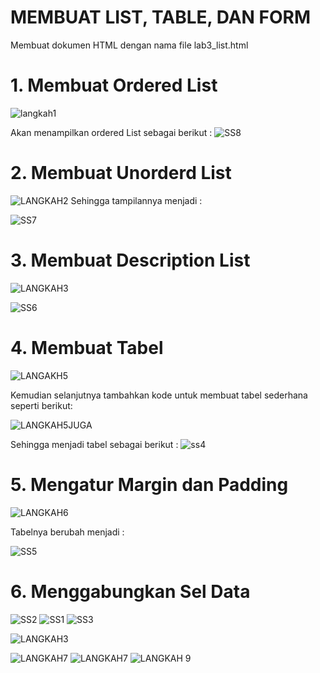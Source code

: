 # MEMBUAT LIST, TABLE, DAN FORM

Membuat dokumen HTML dengan nama file lab3_list.html

# 1. Membuat Ordered List
![langkah1](https://user-images.githubusercontent.com/101880835/161261289-d8952a69-3921-47a9-83cd-c5cdf939942c.png)

Akan menampilkan ordered List sebagai berikut :
![SS8](https://user-images.githubusercontent.com/101880835/161130084-2aeb61c8-8850-49b5-8ea6-297a74212102.png)

# 2. Membuat Unorderd List
![LANGKAH2](https://user-images.githubusercontent.com/101880835/161130170-2e6b6964-8c15-422d-9980-2e6fc62c84fe.png)
Sehingga tampilannya menjadi :

![SS7](https://user-images.githubusercontent.com/101880835/161262331-086d96ed-b989-4d73-a78a-d38d141e1da7.png)

# 3. Membuat Description List
![LANGKAH3](https://user-images.githubusercontent.com/101880835/161130187-665f04b0-a0e8-43ad-a1a9-d1c92e34d300.png)

![SS6](https://user-images.githubusercontent.com/101880835/161262365-d8543a52-fe51-4afe-b23b-056cb025bd99.png)

# 4. Membuat Tabel
![LANGAKH5](https://user-images.githubusercontent.com/101880835/161130215-e7726c40-660d-4b41-95ef-f2336a4a685e.png)

Kemudian selanjutnya tambahkan kode untuk membuat tabel sederhana seperti berikut:

![LANGKAH5JUGA](https://user-images.githubusercontent.com/101880835/161267619-f99239cd-e4a0-43ec-bab5-bbf018b97979.png)

Sehingga menjadi tabel sebagai berikut :
![ss4](https://user-images.githubusercontent.com/101880835/161268305-9e10a43a-ab77-46c8-b3b0-9e512e80c613.png)

# 5. Mengatur Margin dan Padding
![LANGKAH6](https://user-images.githubusercontent.com/101880835/161130243-58dd71ab-b733-4aa0-9a0a-4d2b218e3f7c.png)

Tabelnya berubah menjadi :

![SS5](https://user-images.githubusercontent.com/101880835/161262392-4eca9d39-f04c-46fd-a2bb-ff99cce2126f.png)

# 6. Menggabungkan Sel Data

![SS2](https://user-images.githubusercontent.com/101880835/161262503-55ab9816-3be6-40af-9b76-4e452329eac5.png)
![SS1](https://user-images.githubusercontent.com/101880835/161129967-b59ae3d4-f7d6-4488-943e-6253a391e081.png)
![SS3](https://user-images.githubusercontent.com/101880835/161130068-e240efd6-979a-41e7-b1e3-6886c97746b3.png)

![LANGKAH3](https://user-images.githubusercontent.com/101880835/161130187-665f04b0-a0e8-43ad-a1a9-d1c92e34d300.png)



![LANGKAH7](https://user-images.githubusercontent.com/101880835/161130303-69082e87-97c1-4fdb-aba2-94e61e93635b.png)
![LANGKAH7](https://user-images.githubusercontent.com/101880835/161130330-428ef5fe-5c93-4c56-8937-3e331a0aaa97.png)
![LANGKAH 9](https://user-images.githubusercontent.com/101880835/161130348-a736af9b-d5c6-40ed-87a3-43e473b6e8e1.png)







